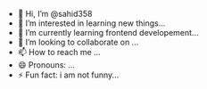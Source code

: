 - 👋 Hi, I’m @sahid358
- 👀 I’m interested in learning new things...
- 🌱 I’m currently learning frontend developement...
- 💞️ I’m looking to collaborate on ...
- 📫 How to reach me ...
- 😄 Pronouns: ...
- ⚡ Fun fact: i am not funny...

<!---
sahid358/sahid358 is a ✨ special ✨ repository because its `README.md` (this file) appears on your GitHub profile.
You can click the Preview link to take a look at your changes.
--->
